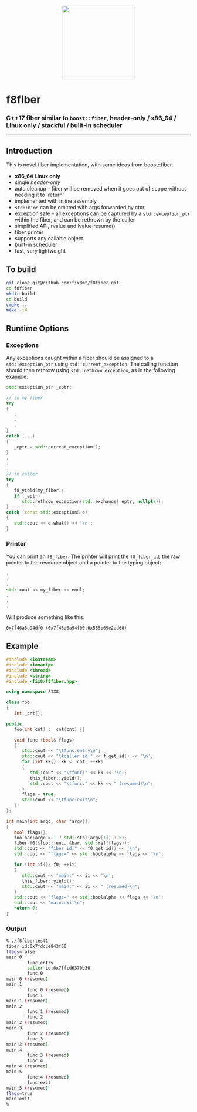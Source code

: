 <p align="center">
  <a href="https://www.fix8mt.com"><img src="assets/fix8mt_Master_Logo_Green_Trans.png" width="200"></a>
</p>

# f8fiber
### C++17 fiber similar to `boost::fiber`, header-only / x86_64 / Linux only / stackful / built-in scheduler

------------------------------------------------------------------------
## Introduction
This is novel fiber implementation, with some ideas from boost::fiber.
- **x86_64 Linux only**
- single _header-only_
- auto cleanup - fiber will be removed when it goes out of scope without needing it to 'return'
- implemented with inline assembly
- `std::bind` can be omitted with args forwarded by ctor
- exception safe - all exceptions can be captured by a `std::exception_ptr` within the fiber, and can be rethrown by the caller
- simplified API, rvalue and lvalue resume()
- fiber printer
- supports any callable object
- built-in scheduler
- fast, very lightweight

## To build
```bash
git clone git@github.com:fix8mt/f8fiber.git
cd f8fiber
mkdir build
cd build
cmake ..
make -j4
```

## Runtime Options

### Exceptions
Any exceptions caught within a fiber should be assigned to a `std::exception_ptr` using `std::current_exception`. The calling function should then rethrow using
`std::rethrow_exception`, as in the following example:

```c++
std::exception_ptr _eptr;

// in my_fiber
try
{
   .
   .
   .
}
catch (...)
{
   _eptr = std::current_exception();
}
.
.
.
// in caller
try
{
   f8_yield(my_fiber);
   if (_eptr)
      std::rethrow_exception(std::exchange(_eptr, nullptr));
}
catch (const std::exception& e)
{
   std::cout << e.what() << '\n';
}
```
### Printer
You can print an `f8_fiber`. The printer will print the `f8_fiber_id`, the raw pointer to the resource object and a pointer to the typing object:
```c++
.
.
.
std::cout << my_fiber << endl;
.
.
.
```
Will produce something like this:
```
0x7f46a6a94df0 (0x7f46a6a94f00,0x555b69e2ad60)
```


## Example
```c++
#include <iostream>
#include <iomanip>
#include <thread>
#include <string>
#include <fix8/f8fiber.hpp>

using namespace FIX8;

class foo
{
   int _cnt{};

public:
   foo(int cnt) : _cnt(cnt) {}

   void func (bool& flags)
   {
      std::cout << "\tfunc:entry\n";
      std::cout << "\tcaller id:" << f.get_id() << '\n';
      for (int kk{}; kk < _cnt; ++kk)
      {
         std::cout << "\tfunc:" << kk << '\n';
         this_fiber::yield();
         std::cout << "\tfunc:" << kk << " (resumed)\n";
      }
      flags = true;
      std::cout << "\tfunc:exit\n";
   }
};

int main(int argc, char *argv[])
{
   bool flags{};
   foo bar(argc > 1 ? std::stol(argv[1]) : 5);
   fiber f0(&foo::func, &bar, std::ref(flags));
   std::cout << "fiber id:" << f0.get_id() << '\n';
   std::cout << "flags=" << std::boolalpha << flags << '\n';

   for (int ii{}; f0; ++ii)
   {
      std::cout << "main:" << ii << '\n';
      this_fiber::yield();
      std::cout << "main:" << ii << " (resumed)\n";
   }
   std::cout << "flags=" << std::boolalpha << flags << '\n';
   std::cout << "main:exit\n";
   return 0;
}
```
### Output
```bash
% ./f8fibertest1
fiber id:0x7fdcce843f50
flags=false
main:0
        func:entry
        caller id:0x7ffcd6370b30
        func:0
main:0 (resumed)
main:1
        func:0 (resumed)
        func:1
main:1 (resumed)
main:2
        func:1 (resumed)
        func:2
main:2 (resumed)
main:3
        func:2 (resumed)
        func:3
main:3 (resumed)
main:4
        func:3 (resumed)
        func:4
main:4 (resumed)
main:5
        func:4 (resumed)
        func:exit
main:5 (resumed)
flags=true
main:exit
%
```
